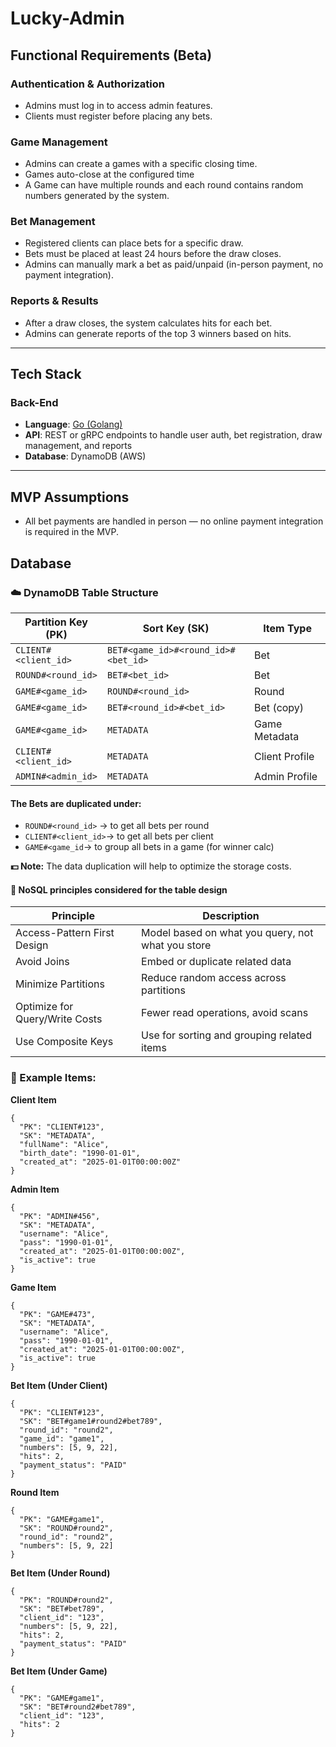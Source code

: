 # Lucky-Admin

## Functional Requirements (Beta) 

### Authentication & Authorization
- Admins must log in to access admin features.
- Clients must register before placing any bets.

### Game Management
- Admins can create a games with a specific closing time.
- Games auto-close at the configured time
- A Game can have multiple rounds and each round contains random numbers generated by the system.

### Bet Management
- Registered clients can place bets for a specific draw.
- Bets must be placed at least 24 hours before the draw closes.
- Admins can manually mark a bet as paid/unpaid (in-person payment, no payment integration).

### Reports & Results
- After a draw closes, the system calculates hits for each bet.
- Admins can generate reports of the top 3 winners based on hits.

---

## Tech Stack

### Back-End
- **Language**: [Go (Golang)](https://go.dev/)
- **API**: REST or gRPC endpoints to handle user auth, bet registration, draw management, and reports
- **Database**: DynamoDB (AWS)
---

## MVP Assumptions

- All bet payments are handled in person — no online payment integration is required in the MVP.

## Database

### ☁️ DynamoDB Table Structure


| **Partition Key (PK)** | **Sort Key (SK)**                   | **Item Type**  |
| ---------------------- | ----------------------------------- | -------------- |
| `CLIENT#<client_id>`   | `BET#<game_id>#<round_id>#<bet_id>` | Bet            |
| `ROUND#<round_id>`     | `BET#<bet_id>`                      | Bet            |
| `GAME#<game_id>`       | `ROUND#<round_id>`                  | Round          |
| `GAME#<game_id>`       | `BET#<round_id>#<bet_id>`           | Bet (copy)     |
| `GAME#<game_id>`       | `METADATA`                          | Game Metadata  |
| `CLIENT#<client_id>`   | `METADATA`                          | Client Profile |
| `ADMIN#<admin_id>`     | `METADATA`                          | Admin Profile  |

#### The Bets are duplicated under:
- ```ROUND#<round_id>``` -> to get all bets per round
- ```CLIENT#<client_id>```->  to get all bets per client
- ```GAME#<game_id```-> to group all bets in a game (for winner calc)

**💵 Note:** The data duplication will help to optimize the storage costs.

#### 🔆 NoSQL principles considered for the table design

| Principle                      | Description                                                                 |
|-------------------------------|-----------------------------------------------------------------------------|
| Access-Pattern First Design   | Model based on what you query, not what you store                          |
| Avoid Joins                   | Embed or duplicate related data                                             |
| Minimize Partitions           | Reduce random access across partitions                                      |
| Optimize for Query/Write Costs| Fewer read operations, avoid scans                                          |
| Use Composite Keys            | Use for sorting and grouping related items                                  |

### 🔭 Example Items:

**Client Item** 

```
{
  "PK": "CLIENT#123",
  "SK": "METADATA",
  "fullName": "Alice",
  "birth_date": "1990-01-01",
  "created_at": "2025-01-01T00:00:00Z"
}
```

**Admin Item** 

```
{
  "PK": "ADMIN#456",
  "SK": "METADATA",
  "username": "Alice",
  "pass": "1990-01-01",
  "created_at": "2025-01-01T00:00:00Z",
  "is_active": true
}
```

**Game Item** 

```
{
  "PK": "GAME#473",
  "SK": "METADATA",
  "username": "Alice",
  "pass": "1990-01-01",
  "created_at": "2025-01-01T00:00:00Z",
  "is_active": true
}
```

**Bet Item (Under Client)**

```
{
  "PK": "CLIENT#123",
  "SK": "BET#game1#round2#bet789",
  "round_id": "round2",
  "game_id": "game1",
  "numbers": [5, 9, 22],
  "hits": 2,
  "payment_status": "PAID"
}
```

**Round Item**

```
{
  "PK": "GAME#game1",
  "SK": "ROUND#round2",
  "round_id": "round2",
  "numbers": [5, 9, 22]
}
```

**Bet Item (Under Round)**

```
{
  "PK": "ROUND#round2",
  "SK": "BET#bet789",
  "client_id": "123",
  "numbers": [5, 9, 22],
  "hits": 2,
  "payment_status": "PAID"
}
```

**Bet Item (Under Game)**

```
{
  "PK": "GAME#game1",
  "SK": "BET#round2#bet789",
  "client_id": "123",
  "hits": 2
}
```